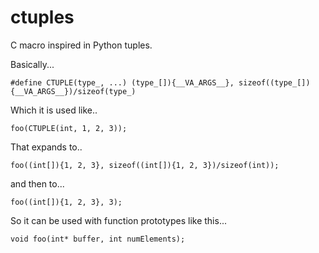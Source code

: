 # ctuples
C macro inspired in Python tuples.

Basically...

```
#define CTUPLE(type_, ...) (type_[]){__VA_ARGS__}, sizeof((type_[]){__VA_ARGS__})/sizeof(type_)
```

Which it is used like..

```
foo(CTUPLE(int, 1, 2, 3));
```

That expands to..

```
foo((int[]){1, 2, 3}, sizeof((int[]){1, 2, 3})/sizeof(int));
```
and then to...

```
foo((int[]){1, 2, 3}, 3);
```

So it can be used with function prototypes like this...

```
void foo(int* buffer, int numElements);
```
